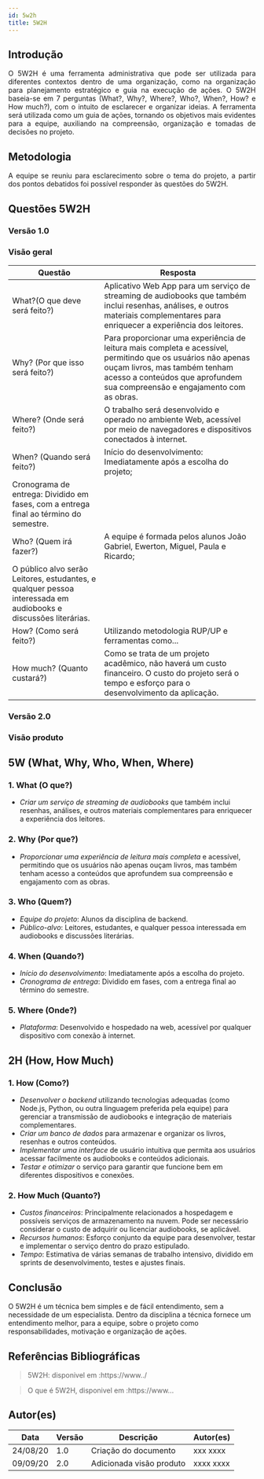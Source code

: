 ```yaml
---
id: 5w2h
title: 5W2H
---
```


## Introdução

<p align = "justify">
    O 5W2H é uma ferramenta administrativa  que pode ser utilizada para diferentes contextos dentro de uma organização, como na organização para planejamento estratégico e guia na execução de ações. O 5W2H baseia-se em 7 perguntas (What?, Why?, Where?, Who?, When?, How? e How much?), com o intuito de esclarecer e organizar ideias. A ferramenta será utilizada como um guia de ações, tornando os objetivos mais evidentes para a equipe, auxiliando na compreensão, organização e tomadas de decisões no projeto.
</p>

## Metodologia

<p align = "justify">
    A equipe se reuniu para esclarecimento sobre o tema do projeto, a partir dos pontos debatidos foi possível responder às questões do 5W2H.  
</p>


## Questões 5W2H

### Versão 1.0

### Visão geral

|Questão|Resposta|
|-------|--------|
|What?(O que deve será feito?)|Aplicativo Web App para um serviço de streaming de audiobooks que também inclui resenhas, análises, e outros materiais complementares para enriquecer a experiência dos leitores.|
|Why? (Por que isso será feito?)|Para proporcionar uma experiência de leitura mais completa e acessível, permitindo que os usuários não apenas ouçam livros, mas também tenham acesso a conteúdos que aprofundem sua compreensão e engajamento com as obras.|
|Where? (Onde será feito?)|O trabalho será desenvolvido e operado no ambiente Web, acessível por meio de navegadores e dispositivos conectados à internet.|
|When? (Quando será feito?)|Início do desenvolvimento: Imediatamente após a escolha do projeto;  
Cronograma de entrega: Dividido em fases, com a entrega final ao término do semestre.|
|Who? (Quem irá fazer?)|A equipe é formada pelos alunos João Gabriel, Ewerton, Miguel, Paula e Ricardo;  
O público alvo serão Leitores, estudantes, e qualquer pessoa interessada em audiobooks e discussões literárias.|
|How? (Como será feito?)|Utilizando metodologia RUP/UP e ferramentas como...|
|How much? (Quanto custará?)|Como se trata de um projeto acadêmico, não haverá um custo financeiro. O custo do projeto será o tempo e esforço para o desenvolvimento da aplicação.|


### Versão 2.0

### Visão produto

## 5W (What, Why, Who, When, Where)

### 1. What (O que?)
- *Criar um serviço de streaming de audiobooks* que também inclui resenhas, análises, e outros materiais complementares para enriquecer a experiência dos leitores.

### 2. Why (Por que?)
- *Proporcionar uma experiência de leitura mais completa* e acessível, permitindo que os usuários não apenas ouçam livros, mas também tenham acesso a conteúdos que aprofundem sua compreensão e engajamento com as obras.

### 3. Who (Quem?)
- *Equipe do projeto*: Alunos da disciplina de backend.
- *Público-alvo*: Leitores, estudantes, e qualquer pessoa interessada em audiobooks e discussões literárias.

### 4. When (Quando?)
- *Início do desenvolvimento*: Imediatamente após a escolha do projeto.
- *Cronograma de entrega*: Dividido em fases, com a entrega final ao término do semestre.

### 5. Where (Onde?)
- *Plataforma*: Desenvolvido e hospedado na web, acessível por qualquer dispositivo com conexão à internet.

## 2H (How, How Much)

### 1. How (Como?)
- *Desenvolver o backend* utilizando tecnologias adequadas (como Node.js, Python, ou outra linguagem preferida pela equipe) para gerenciar a transmissão de audiobooks e integração de materiais complementares.
- *Criar um banco de dados* para armazenar e organizar os livros, resenhas e outros conteúdos.
- *Implementar uma interface* de usuário intuitiva que permita aos usuários acessar facilmente os audiobooks e conteúdos adicionais.
- *Testar e otimizar* o serviço para garantir que funcione bem em diferentes dispositivos e conexões.

### 2. How Much (Quanto?)
- *Custos financeiros*: Principalmente relacionados a hospedagem e possíveis serviços de armazenamento na nuvem. Pode ser necessário considerar o custo de adquirir ou licenciar audiobooks, se aplicável.
- *Recursos humanos*: Esforço conjunto da equipe para desenvolver, testar e implementar o serviço dentro do prazo estipulado.
- *Tempo*: Estimativa de várias semanas de trabalho intensivo, dividido em sprints de desenvolvimento, testes e ajustes finais.


## Conclusão

O 5W2H é um técnica bem simples e de fácil entendimento, sem a necessidade de um especialista. Dentro da disciplina a técnica fornece um entendimento melhor, para a equipe, sobre o projeto como responsabilidades, motivação e organização de ações.   
 
 
## Referências Bibliográficas
> 5W2H: disponivel em :https://www../

> O que é 5W2H, disponivel em :https://www...

## Autor(es)
| Data | Versão | Descrição | Autor(es) |
| -- | -- | -- | -- |
| 24/08/20 | 1.0 | Criação do documento | xxx xxxx | 
| 09/09/20 | 2.0 | Adicionada visão produto | xxxx xxxx | 
